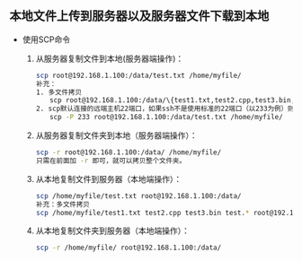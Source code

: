 ## 本地文件上传到服务器以及服务器文件下载到本地

* 使用SCP命令

  1. 从服务器复制文件到本地(服务器端操作)：

     ```sh
     scp root@192.168.1.100:/data/test.txt /home/myfile/
     补充：
     1. 多文件拷贝
     　　scp root@192.168.1.100:/data/\{test1.txt,test2.cpp,test3.bin,test.*\} /home/myfile/
     2. scp默认连接的远端主机22端口，如果ssh不是使用标准的22端口（以233为例）则使用-P（P大写）指定：
     　　scp -P 233 root@192.168.1.100:/data/test.txt /home/myfile/
     ```

  2. 从服务器复制文件夹到本地（服务器端操作）：

     ```sh
     scp -r root@192.168.1.100:/data/ /home/myfile/
     只需在前面加 -r 即可，就可以拷贝整个文件夹。
     ```

  3. 从本地复制文件到服务器（本地端操作）：

     ```sh
     scp /home/myfile/test.txt root@192.168.1.100:/data/
     补充：多文件拷贝
     scp /home/myfile/test1.txt test2.cpp test3.bin test.* root@192.168.1.100:/data/
     ```

  4. 从本地复制文件夹到服务器（本地端操作）：

     ```sh
     scp -r /home/myfile/ root@192.168.1.100:/data/
     ```

